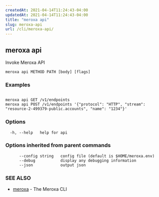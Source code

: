 ```yaml
---
createdAt: 2021-04-14T11:24:43-04:00
updatedAt: 2021-04-14T11:24:43-04:00
title: "meroxa api"
slug: meroxa-api
url: /cli/meroxa-api/
---
```

## meroxa api

Invoke Meroxa API

```
meroxa api METHOD PATH [body] [flags]
```

### Examples

```

meroxa api GET /v1/endpoints
meroxa api POST /v1/endpoints '{"protocol": "HTTP", "stream": "resource-2-499379-public.accounts", "name": "1234"}'
```

### Options

```
  -h, --help   help for api
```

### Options inherited from parent commands

```
      --config string   config file (default is $HOME/meroxa.env)
      --debug           display any debugging information
      --json            output json
```

### SEE ALSO

* [meroxa](/cli/meroxa/)	 - The Meroxa CLI


